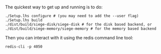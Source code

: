 The quickest way to get up and running is to do:

    ./Setup.lhs configure # (you may need to add the --user flag)
    ./Setup.lhs build
    ./dist/build/siege-disk/siege-disk # for the disk based backend, or
    ./dist/build/siege-memory/siege-memory # for the memory based backend

Then you can interact with it using the redis command line tool:

    redis-cli -p 4050

